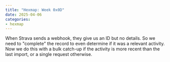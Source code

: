 ```yaml
---
title: "Hexmap: Week 0x0D"
date: 2025-04-06
categories:
- hexmap
---
```


When Strava sends a webhook, they give us an ID but no details. So we need to "complete" the record to even determine if it was a relevant activity. Now we do this with a bulk catch-up if the activity is more recent than the last import, or a single request otherwise.

